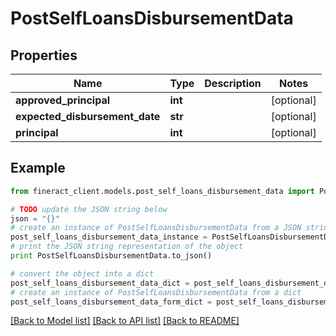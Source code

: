 # PostSelfLoansDisbursementData


## Properties

Name | Type | Description | Notes
------------ | ------------- | ------------- | -------------
**approved_principal** | **int** |  | [optional] 
**expected_disbursement_date** | **str** |  | [optional] 
**principal** | **int** |  | [optional] 

## Example

```python
from fineract_client.models.post_self_loans_disbursement_data import PostSelfLoansDisbursementData

# TODO update the JSON string below
json = "{}"
# create an instance of PostSelfLoansDisbursementData from a JSON string
post_self_loans_disbursement_data_instance = PostSelfLoansDisbursementData.from_json(json)
# print the JSON string representation of the object
print PostSelfLoansDisbursementData.to_json()

# convert the object into a dict
post_self_loans_disbursement_data_dict = post_self_loans_disbursement_data_instance.to_dict()
# create an instance of PostSelfLoansDisbursementData from a dict
post_self_loans_disbursement_data_form_dict = post_self_loans_disbursement_data.from_dict(post_self_loans_disbursement_data_dict)
```
[[Back to Model list]](../README.md#documentation-for-models) [[Back to API list]](../README.md#documentation-for-api-endpoints) [[Back to README]](../README.md)



